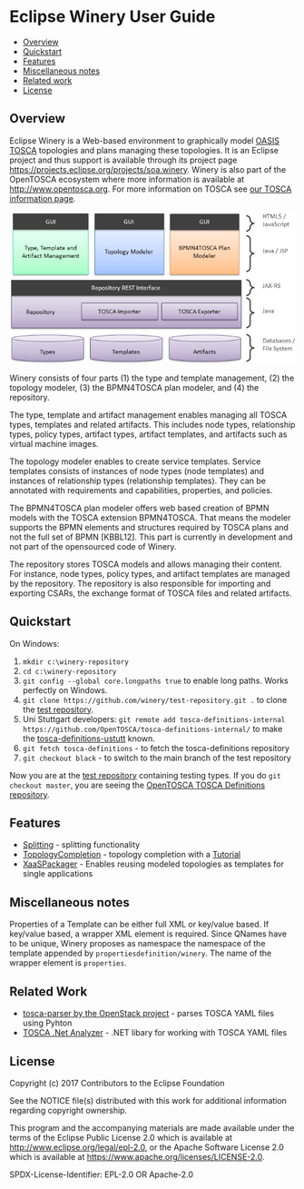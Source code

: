 # Eclipse Winery User Guide

<!-- toc -->

- [Overview](#overview)
- [Quickstart](#quickstart)
- [Features](#features)
- [Miscellaneous notes](#miscellaneous-notes)
- [Related work](#related-work)
- [License](#license)

<!-- tocstop -->

## Overview

Eclipse Winery is a Web-based environment to graphically model [OASIS TOSCA](../tosca/) topologies and plans managing these topologies.
It is an Eclipse project and thus support is available through its project page <https://projects.eclipse.org/projects/soa.winery>.
Winery is also part of the OpenTOSCA ecosystem where more information is available at <http://www.opentosca.org>.
For more information on TOSCA see [our TOSCA information page](../tosca/).

![Winery Components](graphics/WineryComponents.png)

Winery consists of four parts (1) the type and template management, (2) the topology modeler, (3) the BPMN4TOSCA plan modeler, and (4) the repository.

The type, template and artifact management enables managing all TOSCA types, templates and related artifacts.
This includes node types, relationship types, policy types, artifact types, artifact templates, and artifacts such as virtual machine images.

The topology modeler enables to create service templates.
Service templates consists of instances of node types (node templates) and instances of relationship types (relationship templates).
They can be annotated with requirements and capabilities, properties, and policies.

The BPMN4TOSCA plan modeler offers web based creation of BPMN models with the TOSCA extension BPMN4TOSCA.
That means the modeler supports the BPMN elements and structures required by TOSCA plans and not the full set of BPMN [KBBL12].
This part is currently in development and not part of the opensourced code of Winery.

The repository stores TOSCA models and allows managing their content. For instance, node types, policy types, and artifact templates are managed by the repository.
The repository is also responsible for importing and  exporting CSARs, the exchange format of TOSCA files and related artifacts.


## Quickstart

On Windows:

1. `mkdir c:\winery-repository`
2. `cd c:\winery-repository`
2. `git config --global core.longpaths true` to enable long paths. Works perfectly on Windows.
3. `git clone https://github.com/winery/test-repository.git .` to clone the [test repository](https://github.com/winery/test-repository).
4. Uni Stuttgart developers: `git remote add tosca-definitions-internal https://github.com/OpenTOSCA/tosca-definitions-internal/` to make the [tosca-definitions-ustutt](https://github.com/OpenTOSCA/tosca-definitions-internal/) known.
5. `git fetch tosca-definitions` - to fetch the tosca-definitions repository
6. `git checkout black` - to switch to the main branch of the test repository

Now you are at the [test repository](https://github.com/winery/test-repository) containing testing types.
If you do `git checkout master`, you are seeing the [OpenTOSCA TOSCA Definitions repository](https://github.com/OpenTOSCA/tosca-definitions/).


## Features

- [Splitting](Splitting) - splitting functionality
- [TopologyCompletion](TopologyCompletion) - topology completion with a [Tutorial](TopologyCompletionTutorial)
- [XaaSPackager](XaaSPackager) - Enables reusing modeled topologies as templates for single applications

## Miscellaneous notes

Properties of a Template can be either full XML or key/value based.
If key/value based, a wrapper XML element is required.
Since QNames have to be unique, Winery proposes as namespace the namespace of the template appended by `propertiesdefinition/winery`.
The name of the wrapper element is `properties`.

<!--
Implementation hint: This is implemented in `PropertiesDefinitionComponent.onCustomKeyValuePairSelected` (TS) and `org.eclipse.winery.model.tosca.TEntityType.getWinerysPropertiesDefinition` (Java).
-->

## Related Work

- [tosca-parser by the OpenStack project](https://github.com/openstack/tosca-parser) - parses TOSCA YAML files using Pyhton
- [TOSCA .Net Analyzer](https://github.com/QualiSystems/Toscana) - .NET libary for working with TOSCA YAML files

## License

Copyright (c) 2017 Contributors to the Eclipse Foundation

See the NOTICE file(s) distributed with this work for additional
information regarding copyright ownership.

This program and the accompanying materials are made available under the
terms of the Eclipse Public License 2.0 which is available at
http://www.eclipse.org/legal/epl-2.0, or the Apache Software License 2.0
which is available at https://www.apache.org/licenses/LICENSE-2.0.

SPDX-License-Identifier: EPL-2.0 OR Apache-2.0
